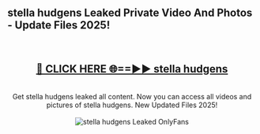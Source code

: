 <h2>stella hudgens Leaked Private Video And Photos - Update Files 2025!</h2>
<br>
<div align="center">
<h2><a href="https://betterlinks.top/A2PfLJ" rel="nofollow">🔴 CLICK HERE 🌐==►► stella hudgens</a></h2>
<br>
Get stella hudgens leaked all content. Now you can access all videos and pictures of stella hudgens. New Updated Files 2025!
<br>
<br>
<a href="https://betterlinks.top/A2PfLJ" rel="nofollow" data-target="animated-image.originalLink"><img src="https://i.imgur.com/dJHk4Zq.gif" alt="stella hudgens Leaked  OnlyFans" style="max-width: 100%; display: inline-block;" data-target="animated-image.originalImage"></a>
</div>
<br>